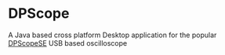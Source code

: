# DPScope
A Java based cross platform Desktop application for the popular [DPScopeSE](http://www.pdamusician.com/dpscope/overview_se.html) USB based oscilloscope
